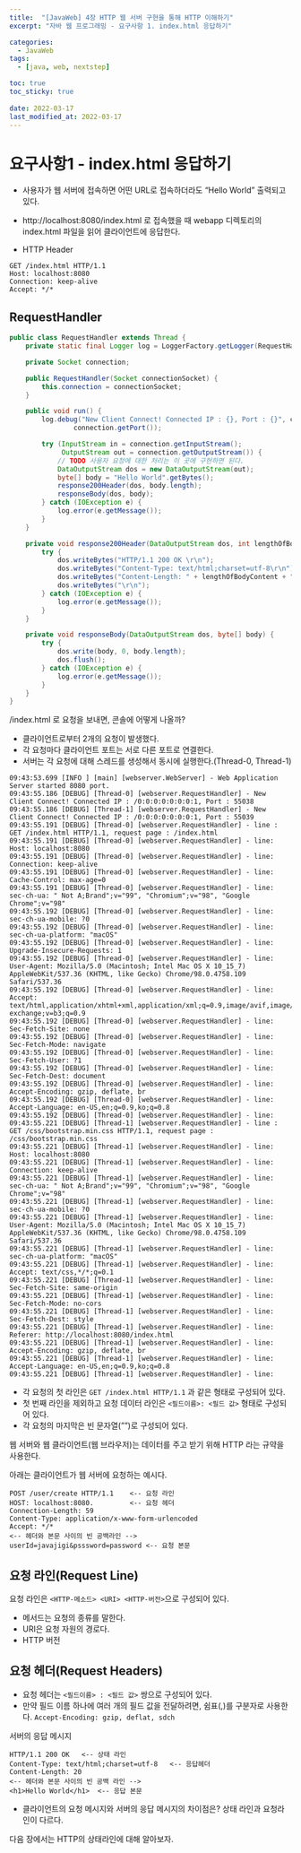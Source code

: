 ```yaml
---
title:  "[JavaWeb] 4장 HTTP 웹 서버 구현을 통해 HTTP 이해하기"
excerpt: "자바 웹 프로그래밍 - 요구사항 1. index.html 응답하기"

categories:
  - JavaWeb
tags:
  - [java, web, nextstep]

toc: true
toc_sticky: true
 
date: 2022-03-17
last_modified_at: 2022-03-17
---
```


# 요구사항1 - index.html 응답하기

- 사용자가 웹 서버에 접속하면 어떤 URL로 접속하더라도 “Hello World” 출력되고 있다.
- http://localhost:8080/index.html 로 접속했을 때 webapp 디렉토리의 index.html 파일을 읽어 클라이언트에 응답한다.

- HTTP Header

```
GET /index.html HTTP/1.1
Host: localhost:8080
Connection: keep-alive
Accept: */*
```

## RequestHandler

```java
public class RequestHandler extends Thread {
    private static final Logger log = LoggerFactory.getLogger(RequestHandler.class);

    private Socket connection;

    public RequestHandler(Socket connectionSocket) {
        this.connection = connectionSocket;
    }

    public void run() {
        log.debug("New Client Connect! Connected IP : {}, Port : {}", connection.getInetAddress(),
                connection.getPort());

        try (InputStream in = connection.getInputStream(); 
             OutputStream out = connection.getOutputStream()) {
            // TODO 사용자 요청에 대한 처리는 이 곳에 구현하면 된다.
            DataOutputStream dos = new DataOutputStream(out);
            byte[] body = "Hello World".getBytes();
            response200Header(dos, body.length);
            responseBody(dos, body);
        } catch (IOException e) {
            log.error(e.getMessage());
        }
    }

    private void response200Header(DataOutputStream dos, int lengthOfBodyContent) {
        try {
            dos.writeBytes("HTTP/1.1 200 OK \r\n");
            dos.writeBytes("Content-Type: text/html;charset=utf-8\r\n");
            dos.writeBytes("Content-Length: " + lengthOfBodyContent + "\r\n");
            dos.writeBytes("\r\n");
        } catch (IOException e) {
            log.error(e.getMessage());
        }
    }

    private void responseBody(DataOutputStream dos, byte[] body) {
        try {
            dos.write(body, 0, body.length);
            dos.flush();
        } catch (IOException e) {
            log.error(e.getMessage());
        }
    }
}
```

/index.html 로 요청을 보내면, 콘솔에 어떻게 나올까?

- 클라이언트로부터 2개의 요청이 발생했다.
- 각 요청마다 클라이언트 포트는 서로 다른 포트로 연결한다.
- 서버는 각 요청에 대해 스레드를 생성해서 동시에 실행한다.(Thread-0, Thread-1)

```
09:43:53.699 [INFO ] [main] [webserver.WebServer] - Web Application Server started 8080 port.
09:43:55.186 [DEBUG] [Thread-0] [webserver.RequestHandler] - New Client Connect! Connected IP : /0:0:0:0:0:0:0:1, Port : 55038
09:43:55.186 [DEBUG] [Thread-1] [webserver.RequestHandler] - New Client Connect! Connected IP : /0:0:0:0:0:0:0:1, Port : 55039
09:43:55.191 [DEBUG] [Thread-0] [webserver.RequestHandler] - line : GET /index.html HTTP/1.1, request page : /index.html
09:43:55.191 [DEBUG] [Thread-0] [webserver.RequestHandler] - line: Host: localhost:8080
09:43:55.191 [DEBUG] [Thread-0] [webserver.RequestHandler] - line: Connection: keep-alive
09:43:55.191 [DEBUG] [Thread-0] [webserver.RequestHandler] - line: Cache-Control: max-age=0
09:43:55.191 [DEBUG] [Thread-0] [webserver.RequestHandler] - line: sec-ch-ua: " Not A;Brand";v="99", "Chromium";v="98", "Google Chrome";v="98"
09:43:55.192 [DEBUG] [Thread-0] [webserver.RequestHandler] - line: sec-ch-ua-mobile: ?0
09:43:55.192 [DEBUG] [Thread-0] [webserver.RequestHandler] - line: sec-ch-ua-platform: "macOS"
09:43:55.192 [DEBUG] [Thread-0] [webserver.RequestHandler] - line: Upgrade-Insecure-Requests: 1
09:43:55.192 [DEBUG] [Thread-0] [webserver.RequestHandler] - line: User-Agent: Mozilla/5.0 (Macintosh; Intel Mac OS X 10_15_7) AppleWebKit/537.36 (KHTML, like Gecko) Chrome/98.0.4758.109 Safari/537.36
09:43:55.192 [DEBUG] [Thread-0] [webserver.RequestHandler] - line: Accept: text/html,application/xhtml+xml,application/xml;q=0.9,image/avif,image/webp,image/apng,*/*;q=0.8,application/signed-exchange;v=b3;q=0.9
09:43:55.192 [DEBUG] [Thread-0] [webserver.RequestHandler] - line: Sec-Fetch-Site: none
09:43:55.192 [DEBUG] [Thread-0] [webserver.RequestHandler] - line: Sec-Fetch-Mode: navigate
09:43:55.192 [DEBUG] [Thread-0] [webserver.RequestHandler] - line: Sec-Fetch-User: ?1
09:43:55.192 [DEBUG] [Thread-0] [webserver.RequestHandler] - line: Sec-Fetch-Dest: document
09:43:55.192 [DEBUG] [Thread-0] [webserver.RequestHandler] - line: Accept-Encoding: gzip, deflate, br
09:43:55.192 [DEBUG] [Thread-0] [webserver.RequestHandler] - line: Accept-Language: en-US,en;q=0.9,ko;q=0.8
09:43:55.192 [DEBUG] [Thread-0] [webserver.RequestHandler] - line: 
09:43:55.221 [DEBUG] [Thread-1] [webserver.RequestHandler] - line : GET /css/bootstrap.min.css HTTP/1.1, request page : /css/bootstrap.min.css
09:43:55.221 [DEBUG] [Thread-1] [webserver.RequestHandler] - line: Host: localhost:8080
09:43:55.221 [DEBUG] [Thread-1] [webserver.RequestHandler] - line: Connection: keep-alive
09:43:55.221 [DEBUG] [Thread-1] [webserver.RequestHandler] - line: sec-ch-ua: " Not A;Brand";v="99", "Chromium";v="98", "Google Chrome";v="98"
09:43:55.221 [DEBUG] [Thread-1] [webserver.RequestHandler] - line: sec-ch-ua-mobile: ?0
09:43:55.221 [DEBUG] [Thread-1] [webserver.RequestHandler] - line: User-Agent: Mozilla/5.0 (Macintosh; Intel Mac OS X 10_15_7) AppleWebKit/537.36 (KHTML, like Gecko) Chrome/98.0.4758.109 Safari/537.36
09:43:55.221 [DEBUG] [Thread-1] [webserver.RequestHandler] - line: sec-ch-ua-platform: "macOS"
09:43:55.221 [DEBUG] [Thread-1] [webserver.RequestHandler] - line: Accept: text/css,*/*;q=0.1
09:43:55.221 [DEBUG] [Thread-1] [webserver.RequestHandler] - line: Sec-Fetch-Site: same-origin
09:43:55.221 [DEBUG] [Thread-1] [webserver.RequestHandler] - line: Sec-Fetch-Mode: no-cors
09:43:55.221 [DEBUG] [Thread-1] [webserver.RequestHandler] - line: Sec-Fetch-Dest: style
09:43:55.221 [DEBUG] [Thread-1] [webserver.RequestHandler] - line: Referer: http://localhost:8080/index.html
09:43:55.221 [DEBUG] [Thread-1] [webserver.RequestHandler] - line: Accept-Encoding: gzip, deflate, br
09:43:55.221 [DEBUG] [Thread-1] [webserver.RequestHandler] - line: Accept-Language: en-US,en;q=0.9,ko;q=0.8
09:43:55.221 [DEBUG] [Thread-1] [webserver.RequestHandler] - line:
```

- 각 요청의 첫 라인은 `GET /index.html HTTP/1.1` 과 같은 형태로 구성되어 있다.
- 첫 번째 라인을 제외하고 요청 데이터 라인은 `<필드이름>: <필드 값>` 형태로 구성되어 있다.
- 각 요청의 마지막은 빈 문자열(””)로 구성되어 있다.

웹 서버와 웹 클라이언트(웹 브라우저)는 데이터를 주고 받기 위해 HTTP 라는 규약을 사용한다.

아래는 클라이언트가 웹 서버에 요청하는 예시다.

```
POST /user/create HTTP/1.1    <-- 요청 라인
HOST: localhost:8080.         <-- 요청 헤더
Connection-Length: 59
Content-Type: application/x-www-form-urlencoded
Accept: */*   
<-- 헤더와 본문 사이의 빈 공백라인 -->
userId=javajigi&psssword=password <-- 요청 본문
```

## 요청 라인(Request Line)

요청 라인은 `<HTTP-메소드> <URI> <HTTP-버전>`으로 구성되어 있다.

- 메서드는 요청의 종류를 말한다.
- URI은 요청 자원의 경로다.
- HTTP 버전

## 요청 헤더(Request Headers)

- 요청 헤더는 `<필드이름> : <필드 값>` 쌍으로 구성되어 있다.
- 만약 필드 이름 하나에 여러 개의 필드 값을 전달하려면, 쉼표(,)를 구분자로 사용한다.
`Accept-Encoding: gzip, deflat, sdch`

서버의 응답 메시지

```
HTTP/1.1 200 OK   <-- 상태 라인
Content-Type: text/html;charset=utf-8   <-- 응답헤더
Content-Length: 20
<-- 헤더와 본문 사이의 빈 공백 라인 -->
<h1>Hello World</h1>  <-- 응답 본문
```

- 클라이언트의 요청 메시지와 서버의 응답 메시지의 차이점은?
상태 라인과 요청라인이 다르다.
                          
다음 장에서는 HTTP의 상태라인에 대해 알아보자.
